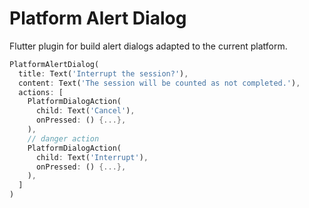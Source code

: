 # Platform Alert Dialog

Flutter plugin for build alert dialogs adapted to the current platform.

```dart
PlatformAlertDialog(
  title: Text('Interrupt the session?'),
  content: Text('The session will be counted as not completed.'),
  actions: [
    PlatformDialogAction(
      child: Text('Cancel'),
      onPressed: () {...},
    ),
    // danger action
    PlatformDialogAction(
      child: Text('Interrupt'),
      onPressed: () {...},
    ),
  ]
)
```